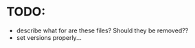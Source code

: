 TODO: 
=====
* describe what for are these files? Should they be removed??
* set versions properly...